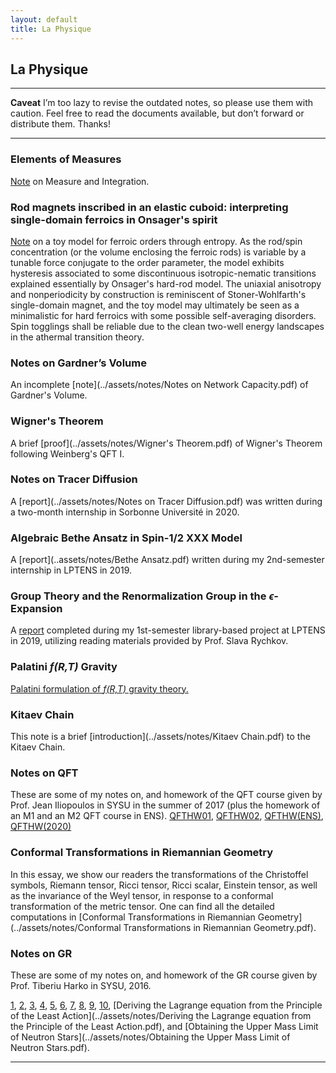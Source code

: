 ```yaml
---
layout: default
title: La Physique
---
```

## La Physique

---
**Caveat**  I’m too lazy to revise the outdated notes, so please use them with caution. Feel free to read the documents available, but don’t forward or distribute them. Thanks!
___

### Elements of Measures
[Note](../assets/notes/Measures.pdf) on Measure and Integration.

### Rod magnets inscribed in an elastic cuboid: interpreting single-domain ferroics in Onsager's spirit

[Note](https://arxiv.org/abs/2206.01811) on a toy model for ferroic orders through entropy. As the rod/spin concentration (or the volume enclosing the ferroic rods) is variable by a tunable force conjugate to the order parameter, the model exhibits hysteresis associated to some discontinuous isotropic-nematic transitions explained essentially by Onsager's hard-rod model. The uniaxial anisotropy and nonperiodicity by construction is reminiscent of Stoner-Wohlfarth's single-domain magnet, and the toy model may ultimately be seen as a minimalistic for hard ferroics with some possible self-averaging disorders. Spin togglings shall be reliable due to the clean two-well energy landscapes in the athermal transition theory.

### Notes on Gardner’s Volume
An incomplete [note](../assets/notes/Notes on Network Capacity.pdf) of Gardner's Volume.

### Wigner's Theorem
A brief [proof](../assets/notes/Wigner's Theorem.pdf) of Wigner's Theorem following Weinberg's QFT I.

### Notes on Tracer Diffusion
A [report](../assets/notes/Notes on Tracer Diffusion.pdf) was written during a two-month internship in Sorbonne Université in 2020.

### Algebraic Bethe Ansatz in Spin-1/2 XXX Model
A [report](..assets/notes/Bethe Ansatz.pdf) written during my 2nd-semester internship in LPTENS in 2019.

### Group Theory and the Renormalization Group in the *ϵ*-Expansion
A [report](../assets/notes/Group_Theory_and_the_Renormalization_Group_in_the_Epsilon_Expansion.pdf) completed during my 1st-semester library-based project at LPTENS in 2019, utilizing reading materials provided by Prof. Slava Rychkov.

### Palatini *f(R,T)* Gravity
[Palatini formulation of *f(R,T)* gravity theory.](https://link.springer.com/article/10.1140/epjc/s10052-018-5923-9)

### Kitaev Chain
This note is a brief [introduction](../assets/notes/Kitaev Chain.pdf) to the Kitaev Chain.

### Notes on QFT
These are some of my notes on, and homework of the QFT course given by Prof. Jean Iliopoulos in SYSU in the summer of 2017 (plus the homework of an M1 and an M2 QFT course in ENS).
[QFTHW01](../assets/notes/QFTHW01.pdf), [QFTHW02](../assets/notes/QFTHW02.pdf), [QFTHW(ENS)](../assets/notes/QFTHW(ENS).pdf), [QFTHW(2020)](../assets/notes/QFTHW(2020).pdf)

### Conformal Transformations in Riemannian Geometry
In this essay, we show our readers the transformations of the Christoffel symbols, Riemann tensor, Ricci tensor, Ricci scalar, Einstein tensor, as well as the invariance of the Weyl tensor, in response to a conformal transformation of the metric tensor. One can find all the detailed computations in [Conformal Transformations in Riemannian Geometry](../assets/notes/Conformal Transformations in Riemannian Geometry.pdf).

### Notes on GR
These are some of my notes on, and homework of the GR course given by Prof. Tiberiu Harko in SYSU, 2016.

[1](../assets/notes/01.pdf), [2](../assets/notes/02.pdf), [3](../assets/notes/03.pdf), [4](../assets/notes/04.pdf), [5](../assets/notes/05.pdf), [6](../assets/notes/06.pdf), [7](../assets/notes/07.pdf), [8](../assets/notes/08.pdf), [9](../assets/notes/09.pdf), [10](../assets/notes/10.pdf), [Deriving the Lagrange equation from the Principle of the Least Action](../assets/notes/Deriving the Lagrange equation from the Principle of the Least Action.pdf), and [Obtaining the Upper Mass Limit of Neutron Stars](../assets/notes/Obtaining the Upper Mass Limit of Neutron Stars.pdf).

___
